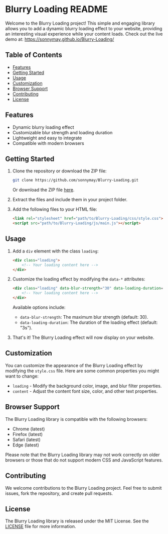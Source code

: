 # Blurry Loading README

Welcome to the Blurry Loading project! This simple and engaging library allows you to add a dynamic blurry loading effect to your website, providing an interesting visual experience while your content loads. Check out the live demo at: https://sonnymay.github.io/Blurry-Loading/

## Table of Contents

- [Features](#features)
- [Getting Started](#getting-started)
- [Usage](#usage)
- [Customization](#customization)
- [Browser Support](#browser-support)
- [Contributing](#contributing)
- [License](#license)

## Features

- Dynamic blurry loading effect
- Customizable blur strength and loading duration
- Lightweight and easy to integrate
- Compatible with modern browsers

## Getting Started

1. Clone the repository or download the ZIP file:

   ```sh
   git clone https://github.com/sonnymay/Blurry-Loading.git
   ```

   Or download the ZIP file [here](https://github.com/sonnymay/Blurry-Loading/archive/refs/heads/master.zip).

2. Extract the files and include them in your project folder.

3. Add the following files to your HTML file:

   ```html
   <link rel="stylesheet" href="path/to/Blurry-Loading/css/style.css">
   <script src="path/to/Blurry-Loading/js/main.js"></script>
   ```

## Usage

1. Add a `div` element with the class `loading`:

   ```html
   <div class="loading">
       <!-- Your loading content here -->
   </div>
   ```

2. Customize the loading effect by modifying the `data-*` attributes:

   ```html
   <div class="loading" data-blur-strength="30" data-loading-duration="3s">
       <!-- Your loading content here -->
   </div>
   ```

   Available options include:
   - `data-blur-strength`: The maximum blur strength (default: 30).
   - `data-loading-duration`: The duration of the loading effect (default: "3s").

3. That's it! The Blurry Loading effect will now display on your website.

## Customization

You can customize the appearance of the Blurry Loading effect by modifying the `style.css` file. Here are some common properties you might want to change:

- `loading` - Modify the background color, image, and blur filter properties.
- `content` - Adjust the content font size, color, and other text properties.

## Browser Support

The Blurry Loading library is compatible with the following browsers:

- Chrome (latest)
- Firefox (latest)
- Safari (latest)
- Edge (latest)

Please note that the Blurry Loading library may not work correctly on older browsers or those that do not support modern CSS and JavaScript features.

## Contributing

We welcome contributions to the Blurry Loading project. Feel free to submit issues, fork the repository, and create pull requests.

## License

The Blurry Loading library is released under the MIT License. See the [LICENSE](https://github.com/sonnymay/Blurry-Loading/blob/master/LICENSE) file for more information.
